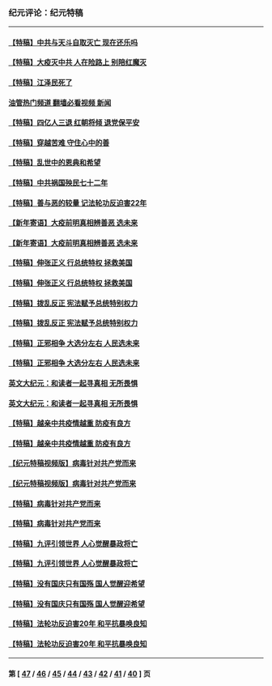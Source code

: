 ### 纪元评论：纪元特稿
---
#### [【特稿】中共与天斗自取灭亡 现在还乐吗](../../pages/nsc424/n13897482.md?04150330) 
#### [【特稿】大疫灭中共 人在险路上 别陪红魔灭](../../pages/nsc424/n13890697.md?04150330) 
#### [【特稿】江泽民死了](../../pages/nsc424/n13876300.md?04150330) 
#### [油管热门频道 翻墙必看视频 新闻](ok?04150330)
#### [【特稿】四亿人三退 红朝将倾 退党保平安](../../pages/nsc424/n13794378.md?04150330) 
#### [【特稿】穿越苦难 守住心中的善](../../pages/nsc424/n13784979.md?04150330) 
#### [【特稿】乱世中的恩典和希望](../../pages/nsc424/n13734687.md?04150330) 
#### [【特稿】中共祸国殃民七十二年](../../pages/nsc424/n13272607.md?04150330) 
#### [【特稿】善与恶的较量 记法轮功反迫害22年](../../pages/nsc424/n13086597.md?04150330) 
#### [【新年寄语】大疫前明真相辨善恶 选未来](../../pages/nsc424/n12660855.md?04150330) 
#### [【新年寄语】大疫前明真相辨善恶 选未来](../../pages/nsc424/n12660855.md?04150330) 
#### [【特稿】伸张正义 行总统特权 拯救美国](../../pages/nsc424/n12616806.md?04150330) 
#### [【特稿】伸张正义 行总统特权 拯救美国](../../pages/nsc424/n12616806.md?04150330) 
#### [【特稿】拨乱反正 宪法赋予总统特别权力](../../pages/nsc424/n12598306.md?04150330) 
#### [【特稿】拨乱反正 宪法赋予总统特别权力](../../pages/nsc424/n12598306.md?04150330) 
#### [【特稿】正邪相争 大选分左右 人民选未来](../../pages/nsc424/n12545208.md?04150330) 
#### [【特稿】正邪相争 大选分左右 人民选未来](../../pages/nsc424/n12545208.md?04150330) 
#### [英文大纪元：和读者一起寻真相 无所畏惧](../../pages/nsc424/n12542027.md?04150330) 
#### [英文大纪元：和读者一起寻真相 无所畏惧](../../pages/nsc424/n12542027.md?04150330) 
#### [【特稿】越亲中共疫情越重 防疫有良方](../../pages/nsc424/n12042989.md?04150330) 
#### [【特稿】越亲中共疫情越重 防疫有良方](../../pages/nsc424/n12042989.md?04150330) 
#### [【纪元特稿视频版】病毒针对共产党而来](../../pages/nsc424/n11977328.md?04150330) 
#### [【纪元特稿视频版】病毒针对共产党而来](../../pages/nsc424/n11977328.md?04150330) 
#### [【特稿】病毒针对共产党而来](../../pages/nsc424/n11928818.md?04150330) 
#### [【特稿】病毒针对共产党而来](../../pages/nsc424/n11928818.md?04150330) 
#### [【特稿】九评引领世界 人心觉醒暴政将亡](../../pages/nsc424/n11660496.md?04150330) 
#### [【特稿】九评引领世界 人心觉醒暴政将亡](../../pages/nsc424/n11660496.md?04150330) 
#### [【特稿】没有国庆只有国殇 国人觉醒迎希望](../../pages/nsc424/n11549354.md?04150330) 
#### [【特稿】没有国庆只有国殇 国人觉醒迎希望](../../pages/nsc424/n11549354.md?04150330) 
#### [【特稿】法轮功反迫害20年 和平抗暴唤良知](../../pages/nsc424/n11389135.md?04150330) 
#### [【特稿】法轮功反迫害20年 和平抗暴唤良知](../../pages/nsc424/n11389135.md?04150330) 

---
#### 第 [ [47](./47.md?04150330) / [46](./46.md?04150330) / [45](./45.md?04150330) / [44](./44.md?04150330) / [43](./43.md?04150330) / [42](./42.md?04150330) / [41](./41.md?04150330) / [40](./40.md?04150330) ] 页
